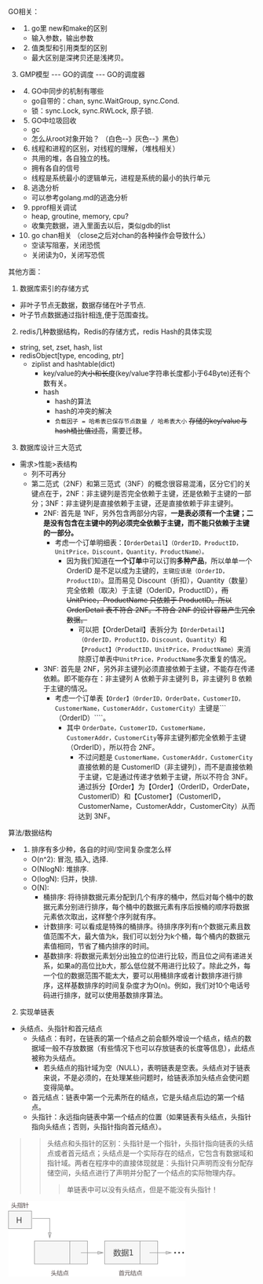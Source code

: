 
GO相关：
- 1. go里 new和make的区别 
  - 输入参数，输出参数
- 2. 值类型和引用类型的区别
  - 最大区别是深拷贝还是浅拷贝。

3. GMP模型 --- GO的调度 --- GO的调度器

- 4. GO中同步的机制有哪些
  - go自带的：chan, sync.WaitGroup, sync.Cond.
  - 锁：sync.Lock, sync.RWLock, 原子锁.

- 5. GO中垃圾回收
  - gc
  - 怎么从root对象开始？ （白色--》灰色--》黑色）
- 6. 线程和进程的区别，对线程的理解，（堆栈相关）
  - 共用的堆，各自独立的栈。
  - 拥有各自的信号
  - 线程是系统最小的逻辑单元，进程是系统的最小的执行单元
- 8. 逃逸分析
  - 可以参考golang.md的逃逸分析

- 9. pprof相关调试
  - heap, groutine, memory, cpu?
  - 收集完数据，进入里面去以后，类似gdb的list

- 10. go chan相关 （close之后对chan的各种操作会导致什么）
  - 空读写阻塞，关闭恐慌
  - 关闭读为0，关闭写恐慌


其他方面：
1. 数据库索引的存储方式
  - 非叶子节点无数据，数据存储在叶子节点.
  - 叶子节点数据通过指针相连,便于范围查找。
2. redis几种数据结构，Redis的存储方式，redis Hash的具体实现
  - string, set, zset, hash, list
  - redisObject[type, encoding, ptr]
    - ziplist and hashtable(dict)
      - key/value的~~大小和长度~~(key/value字符串长度都小于64Byte)还有个数有关。
      - hash
        - hash的算法
        - hash的冲突的解决
        - ```负载因子 = 哈希表已保存节点数量 / 哈希表大小``` ~~存储的key/value与hash桶比值过高~~，需要迁移。
3. 数据库设计三大范式
  - 需求>性能>表结构
    - 列不可再分
    - 第二范式（2NF）和第三范式（3NF）的概念很容易混淆，区分它们的关键点在于，2NF：非主键列是否完全依赖于主键，还是依赖于主键的一部分；3NF：非主键列是直接依赖于主键，还是直接依赖于非主键列。
      - 2NF: 首先是 1NF，另外包含两部分内容，**一是表必须有一个主键；二是没有包含在主键中的列必须完全依赖于主键，而不能只依赖于主键的一部分。**
        - 考虑一个订单明细表：```【OrderDetail】（OrderID，ProductID，UnitPrice，Discount，Quantity，ProductName）。```
          - 因为我们知道在**一个订单**中可以订购**多种产品**，所以单单一个 OrderID 是不足以成为主键的，```主键应该是（OrderID，ProductID）```。显而易见 Discount（折扣），Quantity（数量）完全依赖（取决）于主键（OderID，ProductID），~~而 UnitPrice，ProductName 只依赖于 ProductID。所以 OrderDetail 表不符合 2NF。不符合 2NF 的设计容易产生冗余数据。~~
            - 可以把【OrderDetail】表拆分为```【OrderDetail】（OrderID，ProductID，Discount，Quantity）```和```【Product】（ProductID，UnitPrice，ProductName）```来消除原订单表中```UnitPrice，ProductName```多次重复的情况。
      - 3NF: 首先是 2NF，另外非主键列必须直接依赖于主键，不能存在传递依赖。即不能存在：非主键列 A 依赖于非主键列 B，非主键列 B 依赖于主键的情况。
        - 考虑一个订单表```【Order】（OrderID，OrderDate，CustomerID，CustomerName，CustomerAddr，CustomerCity）```主键是```（OrderID）````。
          - 其中 ```OrderDate，CustomerID，CustomerName，CustomerAddr，CustomerCity```等非主键列都完全依赖于主键（OrderID），所以符合 2NF。
            - 不过问题是 ```CustomerName，CustomerAddr，CustomerCity``` 直接依赖的是 CustomerID（非主键列），而不是直接依赖于主键，它是通过传递才依赖于主键，所以不符合 3NF。
通过拆分【Order】为【Order】（OrderID，OrderDate，CustomerID）和【Customer】（CustomerID，CustomerName，CustomerAddr，CustomerCity）从而达到 3NF。
  

算法/数据结构
- 1. 排序有多少种，各自的时间/空间复杂度怎么样
  - O(n^2): 冒泡, 插入, 选择.
  - O(NlogN): 堆排序.
  - O(logN): 归并，快排.
  - O(N):
    - 桶排序: 将待排数据元素分配到几个有序的桶中，然后对每个桶中的数据元素分别进行排序，每个桶中的数据元素有序后按桶的顺序将数据元素依次取出，这样整个序列就有序。
    - 计数排序: 可以看成是特殊的桶排序。待排序序列有n个数据元素且数值范围不大，最大值为k，我们可以划分为k个桶，每个桶内的数据元素值相同，节省了桶内排序的时间。
    - 基数排序: 将数据元素划分出独立的位进行比较，而且位之间有递进关系，如果a的高位比b大，那么低位就不用进行比较了。除此之外，每一个位的数据范围不能太大，要可以用桶排序或者计数排序进行排序，这样基数排序的时间复杂度才为O(n)。例如，我们对10个电话号码进行排序，就可以使用基数排序算法。

2. 实现单链表

- 头结点、头指针和首元结点
  - 头结点：有时，在链表的第一个结点之前会额外增设一个结点，结点的数据域一般不存放数据（有些情况下也可以存放链表的长度等信息），此结点被称为头结点。
    - 若头结点的指针域为空（NULL），表明链表是空表。头结点对于链表来说，不是必须的，在处理某些问题时，给链表添加头结点会使问题变得简单。
  - 首元结点：链表中第一个元素所在的结点，它是头结点后边的第一个结点。
  - 头指针：永远指向链表中第一个结点的位置（如果链表有头结点，头指针指向头结点；否则，头指针指向首元结点）。

>>头结点和头指针的区别：头指针是一个指针，头指针指向链表的头结点或者首元结点；头结点是一个实际存在的结点，它包含有数据域和指针域。两者在程序中的直接体现就是：头指针只声明而没有分配存储空间，头结点进行了声明并分配了一个结点的实际物理内存。
>>>单链表中可以没有头结点，但是不能没有头指针！

![头结点、头指针和首元结点](https://raw.githubusercontent.com/zput/myPicLib/master/zput.github.io/20210224200808.png)











